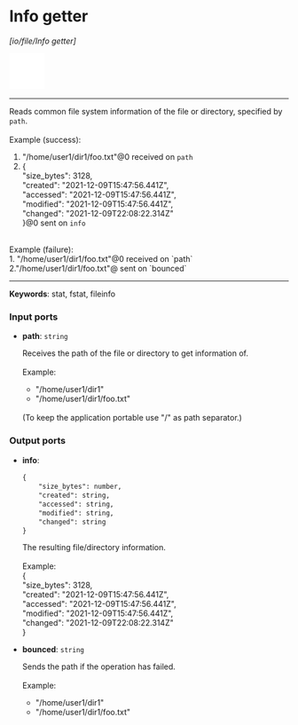 # Info getter

_[io/file/Info getter]_

![icon](</assets/icons/b63b05e2-5e2f-45a1-a3e3-10a749d05b96.png>)

---

Reads common file system information of the file or directory, specified by `path`.<br>
<br>
Example (success):<br>
1. "/home/user1/dir1/foo.txt"@0 received on `path`<br>
2. {<br>
  "size_bytes": 3128,<br>
  "created": "2021-12-09T15:47:56.441Z",<br>
  "accessed": "2021-12-09T15:47:56.441Z",<br>
  "modified": "2021-12-09T15:47:56.441Z",<br>
  "changed": "2021-12-09T22:08:22.314Z"<br>
}@0 sent on `info`<br>
<br>
Example (failure):<br>
1. "/home/user1/dir1/foo.txt"@0 received on `path`<br>
2."/home/user1/dir1/foo.txt"@ sent on `bounced`<br>

---

__Keywords__: stat, fstat, fileinfo

### Input ports

* __path__: ` string `

    Receives the path of the file or directory to get information of.<br>
    <br>
    Example:<br>
    - "/home/user1/dir1"<br>
    - "/home/user1/dir1/foo.txt"<br>
    <br>
    (To keep the application portable use "/" as path separator.)<br>

### Output ports

* __info__: 
    ```
    {
        "size_bytes": number,
        "created": string,
        "accessed": string,
        "modified": string,
        "changed": string
    }
    ```

    The resulting file/directory information.<br>
    <br>
    Example:<br>
    {<br>
      "size_bytes": 3128,<br>
      "created": "2021-12-09T15:47:56.441Z",<br>
      "accessed": "2021-12-09T15:47:56.441Z",<br>
      "modified": "2021-12-09T15:47:56.441Z",<br>
      "changed": "2021-12-09T22:08:22.314Z"<br>
    }<br>


* __bounced__: ` string `

    Sends the path if the operation has failed.<br>
    <br>
    Example:<br>
    - "/home/user1/dir1"<br>
    - "/home/user1/dir1/foo.txt"<br>

